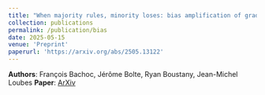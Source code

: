 ```yaml
---
title: "When majority rules, minority loses: bias amplification of gradient descent"
collection: publications
permalink: /publication/bias
date: 2025-05-15
venue: 'Preprint'
paperurl: 'https://arxiv.org/abs/2505.13122'
---
```


**Authors**: François Bachoc, Jérôme Bolte, Ryan Boustany, Jean-Michel Loubes 
**Paper**: [ArXiv](https://arxiv.org/abs/2505.13122)
